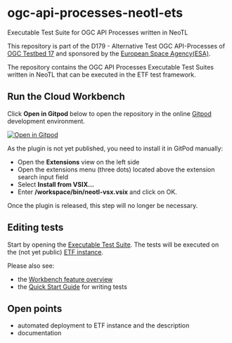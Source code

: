 # ogc-api-processes-neotl-ets
Executable Test Suite for OGC API Processes written in NeoTL

This repository is part of the D179 - Alternative Test OGC API-Processes of [OGC Testbed 17](https://www.ogc.org/projects/initiatives/t17) and sponsored by the [European Space Agency(ESA)](https://www.esa.int).

The repository contains the OGC API Processes Executable Test Suites written in NeoTL that can be executed in the ETF test framework.

## Run the Cloud Workbench

Click **Open in Gitpod** below to open the repository in the online [Gitpod](https://www.gitpod.io/docs) development environment.

[![Open in Gitpod](https://gitpod.io/button/open-in-gitpod.svg)](https://gitpod.io/#https://github.com/jonherrmann/ogc-api-processes-neotl-ets)

As the plugin is not yet published, you need to install it in GitPod manually:
- Open the **Extensions** view on the left side
- Open the extensions menu (three dots) located above the extension search input field
- Select **Install from VSIX...**
- Enter **/workspace/bin/neotl-vsx.vsix** and click on OK.

Once the plugin is released, this step will no longer be necessary.

## Editing tests

Start by opening the [Executable Test Suite](./ProcessesApi-testsuite.neotl). The tests will be executed on the (not yet public) [ETF instance](https://tb17.staging.etf-validator.com/etf-webapp/).

Please also see:

- the [Workbench feature overview](./doc/Workbench.md)
- the [Quick Start Guide](./doc/Writing_tests.md) for writing tests

## Open points

- automated deployment to ETF instance and the description
- documentation
